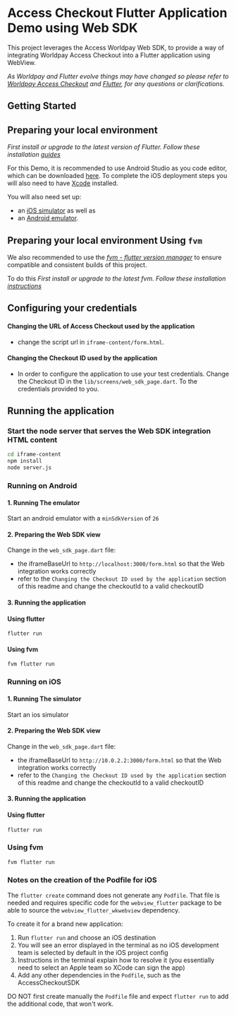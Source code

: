 # Access Checkout Flutter Application Demo using Web SDK

This project leverages the Access Worldpay Web SDK, to provide a way of integrating
Worldpay Access Checkout into a Flutter application using WebView.

*_As Worldpay and Flutter evolve things may have changed so please refer to_ [_Worldpay Access
Checkout_](https://developer.worldpay.com/products/access/checkout) and  [_Flutter_](https://flutter.dev/docs)_,
for any questions or clarifications._*

## Getting Started

## Preparing your local environment

*_First install or upgrade to the latest version of Flutter. Follow these installation_ [
_guides_ ](https://flutter.dev/docs/get-started/install)*

For this Demo, it is recommended to use Android Studio as you code editor, which can be
downloaded [here](https://developer.android.com/studio/).
To complete the iOS deployment steps you will also need to have [Xcode](https://developer.apple.com/xcode/) installed.

You will also need set up:

- an [iOS simulator](https://flutter.dev/docs/get-started/install/macos#set-up-the-ios-simulator) as well as
- an [Android emulator](https://flutter.dev/docs/get-started/install/macos#set-up-the-android-emulator).

## Preparing your local environment Using `fvm`

We also recommended to use the [_fvm - flutter version
manager_](https://fvm.app/documentation/getting-started/installation) to ensure compatible and consistent builds of this
project.

To do this *_First install or upgrade to the latest fvm. Follow these installation_ [
_instructions_ ](https://fvm.app/documentation/getting-started/installation)*

## Configuring your credentials

#### Changing the URL of Access Checkout used by the application

- change the script url in `iframe-content/form.html`.

#### Changing the Checkout ID used by the application

- In order to configure the application to use your test credentials.
  Change the Checkout ID in the `lib/screens/web_sdk_page.dart`.
  To the credentials provided to you.

## Running the application

### Start the node server that serves the Web SDK integration HTML content

```bash
cd iframe-content
npm install
node server.js
```

### Running on Android

#### 1. Running The emulator

Start an android emulator with a `minSdkVersion` of `26`

#### 2. Preparing the Web SDK view

Change in the `web_sdk_page.dart` file:

- the iframeBaseUrl to `http://localhost:3000/form.html` so that the Web integration works correctly
- refer to the `Changing the Checkout ID used by the application` section of this readme and change the checkoutId to a
  valid checkoutID

#### 3. Running the application

#### Using flutter

```shell
flutter run
```

#### Using fvm

```shell
fvm flutter run
```

### Running on iOS

#### 1. Running The simulator

Start an ios simulator

#### 2. Preparing the Web SDK view

Change in the `web_sdk_page.dart` file:

- the iframeBaseUrl to `http://10.0.2.2:3000/form.html` so that the Web integration works correctly
- refer to the `Changing the Checkout ID used by the application` section of this readme and change the checkoutId to a
  valid checkoutID

#### 3. Running the application

#### Using flutter

```shell
flutter run
```

### Using fvm

```shell
fvm flutter run
```

### Notes on the creation of the Podfile for iOS

The `flutter create` command does not generate any `Podfile`.
That file is needed and requires specific code for the `webview_flutter` package to be able to source the
`webview_flutter_wkwebview` dependency.

To create it for a brand new application:

1. Run `flutter run` and choose an iOS destination
2. You will see an error displayed in the terminal as no iOS development team is selected by default in the iOS project
   config
3. Instructions in the terminal explain how to resolve it (you essentially need to select an Apple team so XCode can
   sign the app)
4. Add any other dependencies in the `Podfile`, such as the AccessCheckoutSDK

DO NOT first create manually the `Podfile` file and expect `flutter run` to add the additional code, that won't work.
